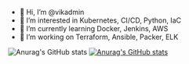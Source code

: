 - 👋 Hi, I’m @vikadmin
- 👀 I’m interested in Kubernetes, CI/CD, Python, IaC
- 🌱 I’m currently learning Docker, Jenkins, AWS
- 💞️ I’m working on Terraform, Ansible, Packer, ELK

<!---
vikadmin/vikadmin is a ✨ special ✨ repository because its `README.md` (this file) appears on your GitHub profile.
You can click the Preview link to take a look at your changes.
--->
![Anurag's GitHub stats](https://github-readme-stats.vercel.app/api?username=vikadmin&show_icons=true&theme=calm)
[![Anurag's GitHub stats](https://github-readme-stats.vercel.app/api?username=vikadmin)](https://github.com/anuraghazra/github-readme-stats)
